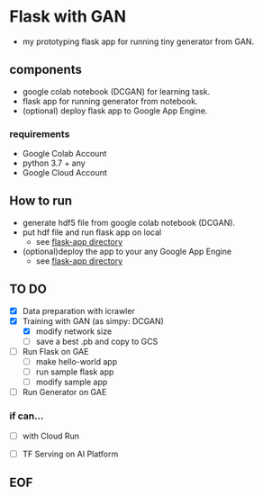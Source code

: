 # Flask with GAN
* my prototyping flask app for running tiny generator from GAN.

## components
* google colab notebook (DCGAN) for learning task.
* flask app for running generator from notebook.
* (optional) deploy flask app to Google App Engine.

### requirements
* Google Colab Account
* python 3.7 + any
* Google Cloud Account


## How to run
* generate hdf5 file from google colab notebook (DCGAN).
* put hdf file and run flask app on local
  * see [flask-app directory](flask-app)
* (optional)deploy the app to your any Google App Engine 
  * see [flask-app directory](flask-app)


## TO DO
* [x] Data preparation with icrawler
* [x] Training with GAN (as simpy: DCGAN)
  * [x] modify network size
  * [ ] save a best .pb and copy to GCS
* [ ] Run Flask on GAE
  * [ ] make hello-world app
  * [ ] run sample flask app
  * [ ] modify sample app  
* [ ] Run Generator on GAE

### if can...
* [ ] with Cloud Run
* [ ] TF Serving on AI Platform
  

## EOF